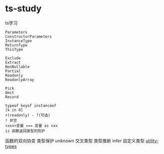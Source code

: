 # ts-study
ts学习



```tsx
Parameters
ConstructorParameters
InstanceType
ReturnType
ThisType

Exclude
Extract
NonNullable 
Partial
Readonly
ReadonlyArray

Pick
Omit
Record
```



```tsx
typeof keyof instanceof
[k in O]
+(readonly) - ?(可选)
! 非空
<xxx>变量 === 变量 as xxx
is 函数返回类型的防护
```

函数的双向协变
类型保护
unknown
交叉类型
类型推断
infer
自定义类型 [utility-types](https://www.npmjs.com/package/utility-types)

